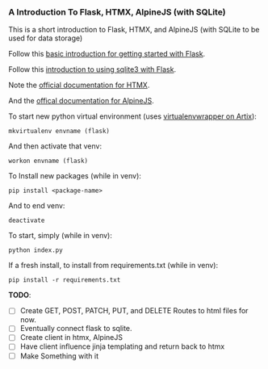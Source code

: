 ### A Introduction To Flask, HTMX, AlpineJS (with SQLite)

This is a short introduction to Flask, HTMX, and AlpineJS (with SQLite to be used for data storage)

Follow this [basic introduction for getting started with Flask](https://flask.palletsprojects.com/en/2.2.x/quickstart/).

Follow this [introduction to using sqlite3 with Flask](https://www.digitalocean.com/community/tutorials/how-to-use-an-sqlite-database-in-a-flask-application).

Note the [official documentation for HTMX](https://htmx.org/docs).

And the [offical documentation for AlpineJS](https://alpinejs.dev/).

To start new python virtual environment (uses [virtualenvwrapper on Artix](https://wiki.archlinux.org/title/Python/Virtual_environment)):

```
mkvirtualenv envname (flask)
```

And then activate that venv:

```
workon envname (flask)
```

To Install new packages (while in venv):

```
pip install <package-name>
```

And to end venv:

```
deactivate
```

To start, simply (while in venv):

```
python index.py
```

If a fresh install, to install from requirements.txt (while in venv):

```
pip install -r requirements.txt

```

**TODO**:

- [ ] Create GET, POST, PATCH, PUT, and DELETE Routes to html files for now.
- [ ] Eventually connect flask to sqlite.
- [ ] Create client in htmx, AlpineJS
- [ ] Have client influence jinja templating and return back to htmx
- [ ] Make Something with it
